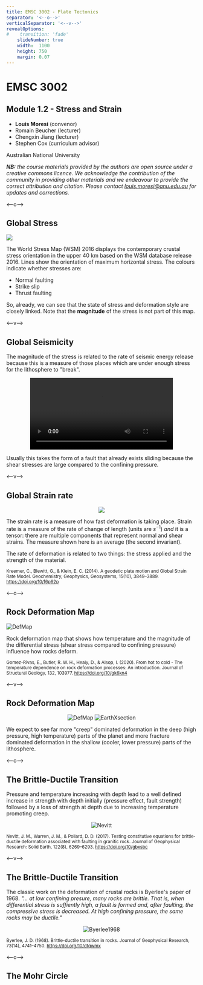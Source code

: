 ```yaml
---
title: EMSC 3002 - Plate Tectonics 
separator: '<--o-->'
verticalSeparator: '<--v-->'
revealOptions:
#    transition: 'fade'
    slideNumber: true
    width:  1100
    height: 750
    margin: 0.07
---
```


# EMSC 3002

## Module 1.2 - Stress and Strain

  - **Louis Moresi** (convenor)
  - Romain Beucher (lecturer)
  - Chengxin Jiang (lecturer)
  - Stephen Cox (curriculum advisor)

Australian National University

_**NB:** the course materials provided by the authors are open source under a creative commons licence. 
We acknowledge the contribution of the community in providing other materials and we endeavour to 
provide the correct attribution and citation. Please contact louis.moresi@anu.edu.au for updates and 
corrections._

<--o-->

## Global Stress 

![](https://www.researchgate.net/profile/Oliver-Heidbach/publication/327061751/figure/fig2/AS:675475772940291@1538057382465/The-World-Stress-Map-WSM-2016-displays-the-contemporary-crustal-stress-orientation-in_W640.jpg) <!-- .element style="float:right; margin-top:50px;margin-bottom:50px; width:50%; margin-left:50px" -->

The World Stress Map (WSM) 2016 displays the contemporary crustal stress orientation in the upper 40 km based on the WSM database release 2016. Lines show the orientation of maximum horizontal stress. The colours indicate whether stresses are:

  - Normal faulting 
  - Strike slip 
  - Thrust faulting

So, already, we can see that the state of stress and deformation style are closely linked. Note that the **magnitude** of the stress is not part of this map.

<--v-->

## Global Seismicity

The magnitude of the stress is related to the rate of seismic energy release because this is a measure of those places which are under enough stress for the lithosphere to "break".

<center>
<video autoplay controls width="75%">
    <source src="movies/GlobalEQCumulative.m4v"
            type="video/mp4">

    Sorry, your browser doesn't support embedded videos.
</video>
</center>

Usually this takes the form of a fault that already exists sliding because the shear stresses are large compared to the confining pressure.

<--v-->

## Global Strain rate

<center>

![](images/GlobalTectonics/GlobalStrainRate.png) <!-- .element style="float:right; margin-top:50px;margin-bottom:50px; width:50%; margin-left:50px" -->

<!-- .element stoyle="width:60%" -->

</center>

The strain rate is a measure of how fast deformation is taking place. Strain rate is a measure of the rate of change of length (units are $s^{-1}$) *and* it is a tensor: there are multiple components that represent normal and shear strains. The measure shown here is an average (the second invariant).

The rate of deformation is related to two things: the stress applied and the strength of the material. 

<small>

Kreemer, C., Blewitt, G., & Klein, E. C. (2014). A geodetic plate motion and Global Strain Rate Model. Geochemistry, Geophysics, Geosystems, 15(10), 3849–3889. https://doi.org/10/f6p92p

</small>

<--o-->

## Rock Deformation Map

![DefMap](images/GlobalTectonics/Gomez-Rivas-DeformationMap.jpg) <!-- .element style="display:block; margin-left:auto; margin-right:auto; width:50%" -->

Rock deformation map that shows how temperature and the magnitude of the differential stress (shear stress compared to confining pressure) influence how rocks deform.

<small>

Gomez-Rivas, E., Butler, R. W. H., Healy, D., & Alsop, I. (2020). From hot to cold - The temperature dependence on rock deformation processes: An introduction. Journal of Structural Geology, 132, 103977. https://doi.org/10/gk6kn4

</small>

<--v-->

## Rock Deformation Map

<center>

![DefMap](images/GlobalTectonics/Gomez-Rivas-DeformationMap.jpg) <!-- .element style="margin-right:5px; height:300px" -->
![EarthXsection](images/GlobalTectonics/EarthXsection.svg)       <!-- .element style="margin-left:5px;  height:300px" -->

</center>

We expect to see far more "creep" dominated deformation in the deep (high pressure, high temperature) parts of the planet and more fracture dominated deformation in the shallow (cooler, lower pressure) parts of the lithosphere. 


<--o--> 

## The Brittle-Ductile Transition 

Pressure and temperature increasing with depth lead to a well defined increase in
strength with depth initially (pressure effect, fault strength) 
followed by a loss of strength at depth due to increasing temperature promoting creep.

<center>

![Nevitt](images/GlobalTectonics/NevittEtAl-BrittleDuctile.png) <!-- .element style="width:66%" -->

</center>

<small>

Nevitt, J. M., Warren, J. M., & Pollard, D. D. (2017). Testing constitutive equations for brittle‐ductile deformation associated with faulting in granitic rock. Journal of Geophysical Research: Solid Earth, 122(8), 6269–6293. https://doi.org/10/gbxsbc

</small>

<--v-->


## The Brittle-Ductile Transition 

The classic work on the deformation of crustal rocks is Byerlee's paper of 1968. *"... at low confining presure, many rocks are brittle. That is, when differential stress is suffiently high, a fault is formed and, after faulting, the compressive stress is decreased. At high confining pressure, the same rocks may be ductile."* 

<center>

![Byerlee1968](images/GlobalTectonics/Byerlee1968.svg) <!-- .element style="width:66%" -->

</center>

<small>

Byerlee, J. D. (1968). Brittle-ductile transition in rocks. Journal of Geophysical Research, 73(14), 4741–4750. https://doi.org/10/dtqwmx

</small>






<--o-->

## The Mohr Circle
